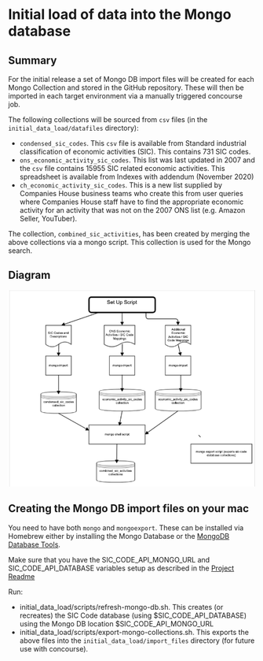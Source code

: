 # Initial load of data into the Mongo database

## Summary

For the initial release a set of Mongo DB import files will be created for each Mongo Collection and stored in the GitHub repository. These will then be imported in each target environment via a manually triggered concourse job.

The following collections will be sourced from `csv` files (in the `initial_data_load/datafiles` directory):

- `condensed_sic_codes`. This `csv` file is available from Standard industrial classification of economic activities (SIC). This contains 731 SIC codes.
- `ons_economic_activity_sic_codes`. This list was last updated in 2007 and the `csv` file contains 15955 SIC related economic activities. This spreadsheet is available from Indexes with addendum (November 2020)
- `ch_economic_activity_sic_codes`. This is a new list supplied by Companies House business teams who create this from user queries where Companies House staff have to find the appropriate economic activity for an activity that was not on the 2007 ONS list (e.g. Amazon Seller, YouTuber).

The collection, `combined_sic_activities`, has been created by merging the above collections via a mongo script. This collection is used for the Mongo search.

## Diagram

![Initial Data Load Diagram](initial-data-load-diagram.png)

## Creating the Mongo DB import files on your mac

You need to have both `mongo` and `mongoexport`. These can be installed via Homebrew either by installing the Mongo Database or the [MongoDB Database Tools](https://docs.mongodb.com/database-tools/installation/installation-macos/).

Make sure that you have the SIC_CODE_API_MONGO_URL and SIC_CODE_API_DATABASE variables setup as described in the [Project Readme](./README.md)

Run:

- initial_data_load/scripts/refresh-mongo-db.sh. This creates (or recreates) the SIC Code database (using $SIC_CODE_API_DATABASE) using the Mongo DB location $SIC_CODE_API_MONGO_URL
- initial_data_load/scripts/export-mongo-collections.sh. This exports the above files into the `initial_data_load/import_files` directory (for future use with concourse).
